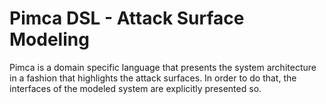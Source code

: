 # Pimca DSL - Attack Surface Modeling

Pimca is a domain specific language that presents the system architecture in a fashion that highlights the attack surfaces.  In order to do that, the interfaces of the modeled system are explicitly presented so.  